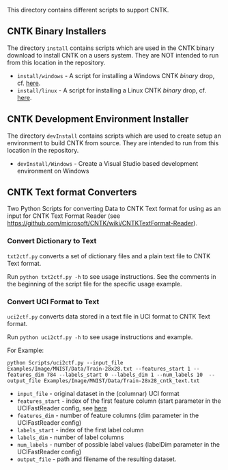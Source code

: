 ﻿This directory contains different scripts to support CNTK.

## CNTK Binary Installers

The directory `install` contains scripts which are used in the CNTK binary download to install 
CNTK on a users system. They are NOT intended to run from this location in the repository.

* `install/windows` - A script for installing a Windows CNTK *binary* drop, cf. [here](https://github.com/Microsoft/CNTK/wiki/Setup-Windows-Binary-Script).
* `install/linux` - A script for installing a Linux CNTK *binary* drop, cf. [here](https://github.com/Microsoft/CNTK/wiki/Setup-Linux-Binary-Script).

## CNTK Development Environment Installer

The directory `devInstall` contains scripts which are used to create setup an environment to build CNTK from source. They are intended to run from this location in the repository.

* `devInstall/Windows` - Create a Visual Studio based development environment on Windows

## CNTK Text format Converters

Two Python Scripts for converting Data to CNTK Text format for using as an input for CNTK Text Format 
Reader (see https://github.com/microsoft/CNTK/wiki/CNTKTextFormat-Reader).

### Convert Dictionary to Text

`txt2ctf.py` converts a set of dictionary files and a plain text file to CNTK Text format.

Run `python txt2ctf.py -h` to see usage instructions. See the comments in the beginning of the script 
file for the specific usage example. 

### Convert UCI Format to Text

`uci2ctf.py` converts data stored in a text file in UCI format to CNTK Text format. 

Run `python uci2ctf.py -h` to see usage instructions and example. 

For Example:
```
python Scripts/uci2ctf.py --input_file Examples/Image/MNIST/Data/Train-28x28.txt --features_start 1 --features_dim 784 --labels_start 0 --labels_dim 1 --num_labels 10  --output_file Examples/Image/MNIST/Data/Train-28x28_cntk_text.txt
```
- `input_file` - original dataset in the (columnar) UCI format
- `features_start` - index of the first feature column (start parameter in the UCIFastReader config, see [here](https://github.com/Microsoft/CNTK/wiki/UCI-Fast-Reader)
- `features_dim` - number of feature columns (dim parameter in the UCIFastReader config)
- `labels_start` - index of the first label column
- `labels_dim` - number of label columns
- `num_labels` - number of possible label values (labelDim parameter in the UCIFastReader config)
- `output_file` - path and filename of the resulting dataset.

